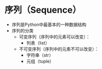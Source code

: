 # 序列（Sequence）

- 序列是Python中最基本的一种数据结构
- 序列的分类
  - 可变序列（序列中的元素可以改变）：
    - 列表（list）
  - 不可变序列（序列中的元素不可以改变）：
    - 字符串（str）
    - 元组（tuple）